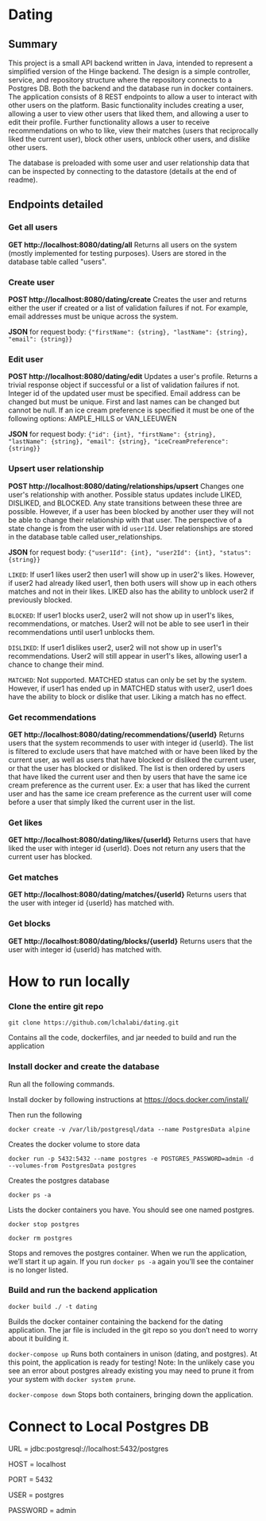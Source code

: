 # Dating
## Summary
This project is a small API backend written in Java, intended to represent a simplified version of the Hinge backend.  The design is a simple controller, service, and repository structure where the repository connects to a Postgres DB.  Both the backend and the database run in docker containers.  The application consists of 8 REST endpoints to allow a user to interact with other users on the platform.  Basic functionality includes creating a user, allowing a user to view other users that liked them, and allowing a user to edit their profile. Further functionality allows a user to receive recommendations on who to like, view their matches (users that reciprocally liked the current user), block other users, unblock other users, and dislike other users.  

The database is preloaded with some user and user relationship data that can be inspected by connecting to the datastore (details at the end of readme). 

## Endpoints detailed 
### Get all users
**GET http://localhost:8080/dating/all**
Returns all users on the system (mostly implemented for testing purposes).  Users are stored in the database table called "users". 

### Create user
**POST http://localhost:8080/dating/create**
Creates the user and returns either the user if created or a list of validation failures if not. For example, email addresses must be unique across the system. 

**JSON** for request body: ```{"firstName": {string}, "lastName": {string}, "email": {string}}```

### Edit user
**POST http://localhost:8080/dating/edit**
Updates a user's profile.  Returns a trivial response object if successful or a list of validation failures if not.  Integer id of the updated user must be specified. Email address can be changed but must be unique.  First and last names can be changed but cannot be null.  If an ice cream preference is specified it must be one of the following options: AMPLE_HILLS or VAN_LEEUWEN 

**JSON** for request body: ```{"id": {int}, "firstName": {string}, "lastName": {string}, "email": {string}, "iceCreamPreference": {string}}```

### Upsert user relationship
**POST http://localhost:8080/dating/relationships/upsert**
Changes one user's relationship with another.  Possible status updates include LIKED, DISLIKED, and BLOCKED.  Any state transitions between these three are possible.  However, if a user has been blocked by another user they will not be able to change their relationship with that user.  The perspective of a state change is from the user with id ```user1Id```.  User relationships are stored in the database table called user_relationships.

**JSON** for request body: ```{"user1Id": {int}, "user2Id": {int}, "status": {string}}```

```LIKED```: If user1 likes user2 then user1 will show up in user2's likes.  However, if user2 had already liked user1, then both users will show up in each others matches and not in their likes.  LIKED also has the ability to unblock user2 if previously blocked. 

```BLOCKED```: If user1 blocks user2, user2 will not show up in user1's likes, recommendations, or matches.  User2 will not be able to see user1 in their recommendations until user1 unblocks them. 

```DISLIKED```: If user1 dislikes user2, user2 will not show up in user1's recommendations.   User2 will still appear in user1's likes, allowing user1 a chance to change their mind. 

```MATCHED```: Not supported.  MATCHED status can only be set by the system.  However, if user1 has ended up in MATCHED status with user2, user1 does have the ability to block or dislike that user.  Liking a match has no effect.  

### Get recommendations
**GET http://localhost:8080/dating/recommendations/{userId}**
Returns users that the system recommends to user with integer id {userId}.  The list is filtered to exclude users that have matched with or have been liked by the current user, as well as users that have blocked or disliked the current user, or that the user has blocked or disliked.  The list is then ordered by users that have liked the current user and then by users that have the same ice cream preference as the current user.  Ex: a user that has liked the current user and has the same ice cream preference as the current user will come before a user that simply liked the current user in the list. 

### Get likes
**GET http://localhost:8080/dating/likes/{userId}**
Returns users that have liked the user with integer id {userId}.  Does not return any users that the current user has blocked.

### Get matches
**GET http://localhost:8080/dating/matches/{userId}**
Returns users that the user with integer id {userId} has matched with. 

### Get blocks
**GET http://localhost:8080/dating/blocks/{userId}**
Returns users that the user with integer id {userId} has matched with. 

# How to run locally 

### Clone the entire git repo
```git clone https://github.com/lchalabi/dating.git```

Contains all the code, dockerfiles, and jar needed to build and run the application

### Install docker and create the database

Run all the following commands. 

Install docker by following instructions at https://docs.docker.com/install/

Then run the following 

 ```docker create -v /var/lib/postgresql/data --name PostgresData alpine``` 
 
Creates the docker volume to store data

```docker run -p 5432:5432 --name postgres -e POSTGRES_PASSWORD=admin -d --volumes-from PostgresData postgres```

Creates the postgres database

```docker ps -a```

Lists the docker containers you have.  You should see one named postgres. 

```docker stop postgres```

```docker rm postgres```

Stops and removes the postgres container.  When we run the application, we’ll start it up again. If you run ```docker ps -a``` again you’ll see the container is no longer listed. 

### Build and run the backend application

```docker build ./ -t dating```

Builds the docker container containing the backend for the dating application. The jar file is included in the git repo so you don’t need to worry about it building it.  

```docker-compose up```
Runs both containers in unison (dating, and postgres). At this point, the application is ready for testing! Note: In the unlikely case you see an error about postgres already existing you may need to prune it from your system with ```docker system prune```.

```docker-compose down```
Stops both containers, bringing down the application. 

# Connect to Local Postgres DB

URL = jdbc:postgresql://localhost:5432/postgres

HOST = localhost

PORT = 5432

USER = postgres

PASSWORD = admin











